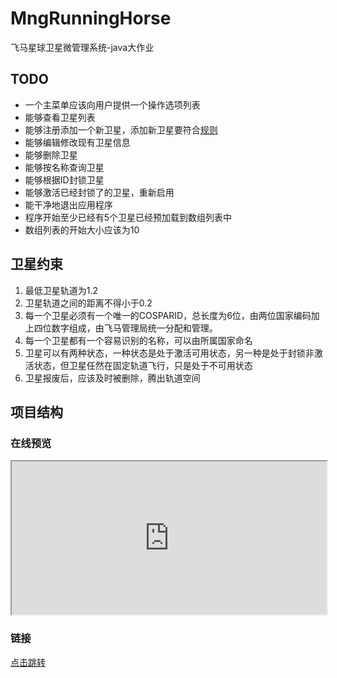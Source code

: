 # MngRunningHorse
飞马星球卫星微管理系统-java大作业

## TODO

- 一个主菜单应该向用户提供一个操作选项列表 
- 能够查看卫星列表
- 能够注册添加一个新卫星，添加新卫星要符合[规则](#卫星约束)
- 能够编辑修改现有卫星信息 
- 能够删除卫星
- 能够按名称查询卫星
- 能够根据ID封锁卫星 
- 能够激活已经封锁了的卫星，重新启用
- 能干净地退出应用程序
- 程序开始至少已经有5个卫星已经预加载到数组列表中
- 数组列表的开始大小应该为10

## 卫星约束

1. 最低卫星轨道为1.2
2. 卫星轨道之间的距离不得小于0.2
3. 每一个卫星必须有一个唯一的COSPARID，总长度为6位，由两位国家编码加上四位数字组成，由飞马管理局统一分配和管理。
4. 每一个卫星都有一个容易识别的名称，可以由所属国家命名
5. 卫星可以有两种状态，一种状态是处于激活可用状态，另一种是处于封锁非激活状态，但卫星任然在固定轨道飞行，只是处于不可用状态
6. 卫星报废后，应该及时被删除，腾出轨道空间

## 项目结构

### 在线预览

<iframe style="display:block;width:100%;height:245px;" src="https://www.processon.com/embed/6170e5137d9c0870405378c4"></iframe>

### 链接

[点击跳转](https://www.processon.com/view/link/61712d1307912946cfcae88a)